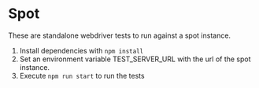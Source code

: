 # Spot

These are standalone webdriver tests to run against a spot instance.
1. Install dependencies with `npm install`
1. Set an environment variable TEST_SERVER_URL with the url of the spot instance.
1. Execute `npm run start` to run the tests
